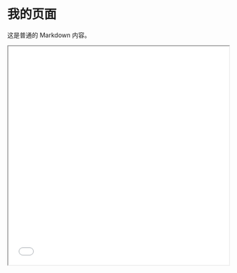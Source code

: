 # 我的页面

这是普通的 Markdown 内容。

<iframe src="/path/to/google96b96d086c4f9fb2.html" width="100%" height="500px"></iframe>